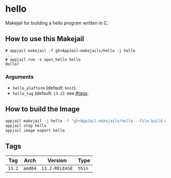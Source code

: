 # hello

Makejail for building a hello program written in C.

## How to use this Makejail

```
# appjail makejail -f gh+AppJail-makejails/hello -j hello
...
# appjail run -s open_hello hello
Hello!
```

### Arguments

* `hello_plaftorm` (default: `host`).
* `hello_tag` (default: `13.2`): see [#tags](#tags).

## How to build the Image

```sh
appjail makejail -j hello -f "gh+AppJail-makejails/hello --file build.makejail"
appjail stop hello
appjail image export hello
```

## Tags

| Tag           | Arch    | Version           | Type   |
| ------------- | --------| ----------------- | ------ |
| `13.2`        | `amd64` | `13.2-RELEASE` | `thin` |
